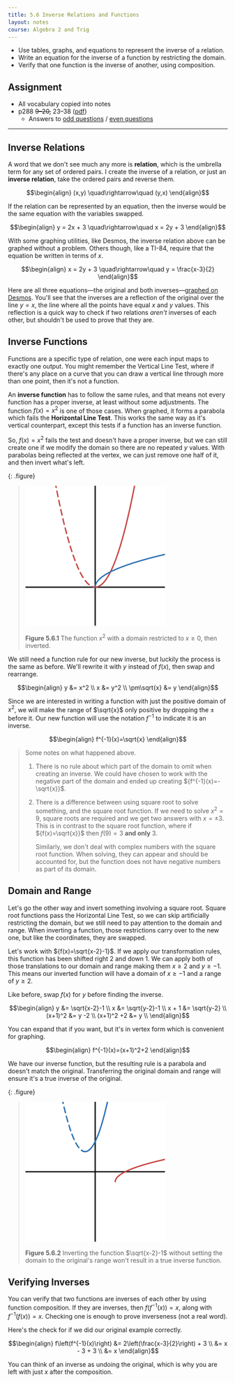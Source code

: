 ```yaml
---
title: 5.6 Inverse Relations and Functions
layout: notes
course: Algebra 2 and Trig
---
```


- Use tables, graphs, and equations to represent the inverse of a relation.
- Write an equation for the inverse of a function by restricting the domain.
- Verify that one function is the inverse of another, using composition.

## Assignment

- All vocabulary copied into notes
- p288 ~~9–20,~~ 23–38 ([pdf](./pdf/alg2-practice-0506.pdf))
  - Answers to [odd questions](../misc/alg2-odd-answers.pdf) / [even questions](../misc/alg2-even-answers.pdf)

---

## Inverse Relations

A word that we don't see much any more is **relation**, which is the umbrella term for any set of ordered pairs. I create the inverse of a relation, or just an **inverse relation**, take the ordered pairs and reverse them.

$$\begin{align}
(x,y) \quad\rightarrow\quad (y,x)
\end{align}$$

If the relation can be represented by an equation, then the inverse would be the same equation with the variables swapped.

$$\begin{align}
y = 2x + 3 \quad\rightarrow\quad x = 2y + 3
\end{align}$$

With some graphing utilities, like Desmos, the inverse relation above can be graphed without a problem. Others though, like a TI-84, require that the equation be written in terms of $x$.

$$\begin{align}
x = 2y + 3 \quad\rightarrow\quad y = \frac{x-3}{2}
\end{align}$$

Here are all three equations—the original and both inverses—[graphed on Desmos](https://www.desmos.com/calculator/nrv5zzf0wt). You'll see that the inverses are a reflection of the original over the line ${y=x}$, the line where all the points have equal $x$ and $y$ values. This reflection is a quick way to check if two relations *aren't* inverses of each other, but shouldn't be used to prove that they are.

## Inverse Functions

Functions are a specific type of relation, one were each input maps to exactly one output. You might remember the Vertical Line Test, where if there's any place on a curve that you can draw a vertical line through more than one point, then it's not a function.

An **inverse function** has to follow the same rules, and that means not every function has a proper inverse, at least without some adjustments. The function $f(x)=x^2$ is one of those cases. When graphed, it forms a parabola which fails the **Horizontal Line Test**. This works the same way as it's vertical counterpart, except this tests if a function has an inverse function.

So, $f(x)=x^2$ fails the test and doesn't have a proper inverse, but we can still create one if we modify the domain so there are no repeated $y$ values. With parabolas being reflected at the vertex, we can just remove one half of it, and then invert what's left.

{: .figure}
> ![x^2](./img/5.6-restricted-domain.png)
>
> **Figure 5.6.1** The function $x^2$ with a domain restricted to $x\ge0$, then inverted.

We still need a function rule for our new inverse, but luckily the process is the same as before. We'll rewrite it with $y$ instead of $f(x)$, then swap and rearrange.

$$\begin{align}
y &= x^2 \\
x &= y^2 \\
\pm\sqrt{x} &= y
\end{align}$$

Since we are interested in writing a function with just the positive domain of $x^2$, we will make the range of $\sqrt{x}$ only positive by dropping the $\pm$ before it. Our new function will use the notation ${f^{-1}}$ to indicate it is an inverse.

$$\begin{align}
f^{-1}(x)=\sqrt{x}
\end{align}$$

> Some notes on what happened above.
>
> 1. There is no rule about which part of the domain to omit when creating an inverse. We could have chosen to work with the negative part of the domain and ended up creating ${f^{-1}(x)=-\sqrt{x}}$.
>
> 2. There is a difference between using square root to solve something, and the square root function. If we need to solve ${x^2 = 9}$, square roots are required and we get two answers with $x=\pm3$. This is in contrast to the square root function, where if ${f(x)=\sqrt{x}}$ then ${f(9)=3}$ **and only** $3$.
>
>    Similarly, we don't deal with complex numbers with the square root function. When solving, they can appear and should be accounted for, but the function does not have negative numbers as part of its domain.
>

## Domain and Range

Let's go the other way and invert something involving a square root. Square root functions pass the Horizontal Line Test, so we can skip artificially restricting the domain, but we still need to pay attention to the domain and range. When inverting a function, those restrictions carry over to the new one, but like the coordinates, they are swapped.

Let's work with ${f(x)=\sqrt{x-2}-1}$. If we apply our transformation rules, this function has been shifted right $2$ and down $1$. We can apply both of those translations to our domain and range making them ${x\ge2}$ and ${y\ge-1}$. This means our inverted function will have a domain of ${x\ge-1}$ and a range of ${y\ge2}$.

Like before, swap $f(x)$ for $y$ before finding the inverse.

$$\begin{align}
y &= \sqrt{x-2}-1 \\
x &= \sqrt{y-2}-1 \\
x + 1 &= \sqrt{y-2} \\
(x+1)^2 &= y -2 \\
(x+1)^2 +2 &= y \\
\end{align}$$

You can expand that if you want, but it's in vertex form which is convenient for graphing.

$$\begin{align}
f^{-1}(x)=(x+1)^2+2
\end{align}$$

We have our inverse function, but the resulting rule is a parabola and doesn't match the original. Transferring the original domain and range will ensure it's a true inverse of the original.

{: .figure}
>![Inverted $\sqrt{x-2}-1$](./img/5-6-root-to-squared.png)
>
> **Figure 5.6.2** Inverting the function $\sqrt{x-2}-1$ without setting the domain to the original's range won't result in a true inverse function.

## Verifying Inverses

You can verify that two functions are inverses of each other by using function composition. If they are inverses, then $f\left(f^{-1}(x)\right) = x$, along with $f^{-1}\left(f(x)\right) = x$. Checking one is enough to prove inverseness (not a real word).

Here's the check for if we did our original example correctly.

$$\begin{align}
f\left(f^{-1}(x)\right) &= 2\left(\frac{x-3}{2}\right) + 3 \\
                        &= x - 3 + 3 \\
                        &= x
\end{align}$$

You can think of an inverse as undoing the original, which is why you are left with just $x$ after the composition.
